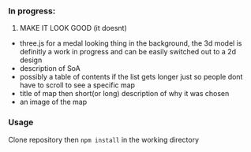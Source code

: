 ### In progress:
1. MAKE IT LOOK GOOD (it doesnt)
- three.js for a medal looking thing in the background, the 3d model is definitly a work in progress and can be easily switched out to a 2d design
- description of SoA
- possibly a table of contents if the list gets longer just so people dont have to scroll to see a specific map
- title of map then short(or long) description of why it was chosen
- an image of the map

### Usage
Clone repository then `npm install` in the working directory